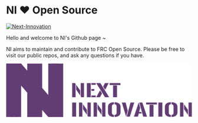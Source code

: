 # NI ❤ Open Source

[![Next-Innovation](https://img.shields.io/badge/Next-Innovation-blueviolet?style=flat)](https://github.com/FRCNextInnovation)

Hello and welcome to NI's Github page ~

NI aims to maintain and contribute to FRC Open Source. Please be free to visit our public repos, and ask any questions if you have.

<img src="https://raw.githubusercontent.com/FRCNextInnovation/.github/main/assets/logo_purple_word_transparent.png" alt="NEXT_Innovation" style="zoom:80%;" />

